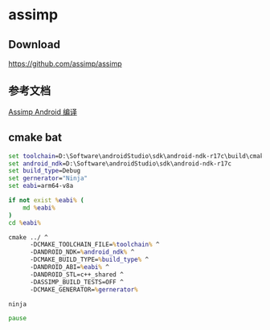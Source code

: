 # assimp

## Download

https://github.com/assimp/assimp

## 参考文档

[Assimp Android 编译](https://cloud.tencent.com/developer/article/1148917)

## cmake bat

```bat
set toolchain=D:\Software\androidStudio\sdk\android-ndk-r17c\build\cmake\android.toolchain.cmake
set android_ndk=D:\Software\androidStudio\sdk\android-ndk-r17c
set build_type=Debug
set gernerator="Ninja"
set eabi=arm64-v8a

if not exist %eabi% (
    md %eabi%
)
cd %eabi%

cmake ../ ^
      -DCMAKE_TOOLCHAIN_FILE=%toolchain% ^
      -DANDROID_NDK=%android_ndk% ^
      -DCMAKE_BUILD_TYPE=%build_type% ^
      -DANDROID_ABI=%eabi% ^
      -DANDROID_STL=c++_shared ^
      -DASSIMP_BUILD_TESTS=OFF ^
      -DCMAKE_GENERATOR=%gernerator% 

ninja

pause
```
